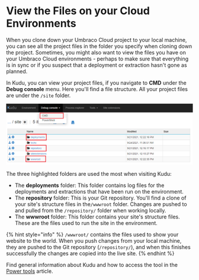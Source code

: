 # View the Files on your Cloud Environments

When you clone down your Umbraco Cloud project to your local machine, you can see all the project files in the folder you specify when cloning down the project. Sometimes, you might also want to view the files you have on your Umbraco Cloud environments - perhaps to make sure that everything is in sync or if you suspect that a deployment or extraction hasn't gone as planned.

In Kudu, you can view your project files, if you navigate to **CMD** under the **Debug console** menu. Here you'll find a file structure. All your project files are under the `/site` folder.

![File structure](images/CMD-file-structure-v9.png)

The three highlighted folders are used the most when visiting Kudu:

* The **deployments** folder: This folder contains log files for the deployments and extractions that have been run on the environment.
* The **repository** folder: This is your Git repository. You'll find a clone of your site's structure files in the`/wwwroot` folder. Changes are pushed to and pulled from the `/repository/` folder when working locally.
* The **wwwroot** folder: This folder contains your site's structure files. These are the files used to run the site in the environment.

{% hint style="info" %}
`/wwwroot/` contains the files used to show your website to the world. When you push changes from your local machine, they are pushed to the Git repository (`/repository/`), and when this finishes successfully the changes are copied into the live site.
{% endhint %}

Find general information about Kudu and how to access the tool in the [Power tools](../power-tools/README.md) article.
